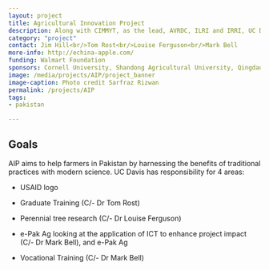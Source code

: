 ```yaml
---
layout: project
title: Agricultural Innovation Project
description: Along with CIMMYT, as the lead, AVRDC, ILRI and IRRI, UC Davis is providing support for the 5-year USAID funded AIP.
category: "project"
contact: Jim Hill<br/>Tom Rost<br/>Louise Ferguson<br/>Mark Bell
more-info: http://echina-apple.com/
funding: Walmart Foundation
sponsors: Cornell University, Shandong Agricultural University, Qingdao Agricultural University, and Shandong Extension Division of Fruits and Teas, Northwest Agriculture & Forestry University and Shaanxi Fruit Bureau
image: /media/projects/AIP/project_banner
image-caption: Photo credit Sarfraz Rizwan
permalink: /projects/AIP
tags:
- pakistan

---
```


<h2>Goals</h2>

<p>AIP aims to help farmers in Pakistan by harnessing the benefits of traditional practices with modern science. UC Davis has responsibility for 4 areas:</p>

* USAID logo

* Graduate Training (C/- Dr Tom Rost)

* Perennial tree research (C/- Dr Louise Ferguson)

* e-Pak Ag looking at the application of ICT to enhance project impact (C/- Dr Mark Bell), and e-Pak&nbsp;Ag

* Vocational Training (C/- Dr Mark Bell)
